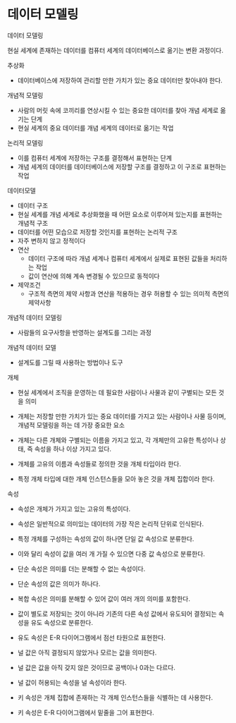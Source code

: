 # 데이터 모델링



데이터 모델링

현실 세계에 존재하는 데이터를 컴퓨터 세계의 데이터베이스로 옮기는 변환 과정이다. 



추상화

- 데이터베이스에 저장하여 관리할 만한 가치가 있는 중요 데이터만 찾아내야 한다.



개념적 모델링

- 사람의 머릿 속에 코끼리를 연상시킬 수 있는 중요한 데이터를 찾아 개념 세계로 옮기는 단계
- 현실 세계의 중요 데이터를 개념 세계의 데이터로 옮기는 작업

논리적 모델링

- 이를 컴퓨터 세계에 저장하는 구조를 결정해서 표현하는 단계
- 개념 세계의 데이터를 데이터베이스에 저장할 구조를 결정하고 이 구조로 표현하는 작업



데이터모델

-  데이터 구조
  - 현실 세계를 개념 세계로 추상화했을 때 어떤 요소로 이루어져 있는지를 표현하는 개념적 구조
  - 데이터를 어떤 모습으로 저장할 것인지를 표현하는 논리적 구조 
  - 자주 변하지 않고 정적이다
- 연산
  - 데이터 구조에 따라 개념 세계나 컴퓨터 세계에서 실제로 표현된 값들을 처리하는 작업
  - 값이 연산에 의해 계속 변경될 수 있으므로 동적이다
- 제약조건
  - 구조적 측면의 제약 사항과 연산을 적용하는 경우 허용할 수 있는 의미적 측면의 제약사항



개념적 데이터 모델링

- 사람들의 요구사항을 반영하는 설계도를 그리는 과정 

개념적 데이터 모델

- 설계도를 그릴 때 사용하는 방법이나 도구



개체

- 현실 세계에서 조직을 운영하는 데 필요한 사람이나 사물과 같이 구별되는 모든 것을 의미

- 개체는 저장할 만한 가치가 있는 중요 데이터를 가지고 있는 사람이나 사물 등이며, 개념적 모델링을 하는 데 가장 중요한 요소

- 개체는 다른 개체와 구별되는 이름을 가지고 있고, 각 개체만의 고유한 특성이나 상태, 즉 속성을 하나 이상 가지고 있다.
- 개체를 고유의 이름과 속성들로 정의한 것을 개체 타입이라 한다.

- 특정 개체 타입에 대한 개체 인스턴스들을 모아 놓은 것을 개체 집합이라 한다.



속성

- 속성은 개체가 가지고 있는 고유의 특성이다.
- 속성은 일반적으로 의미있는 데이터의 가장 작은 논리적 단위로 인식된다.

- 특정 개체를 구성하는 속성의 값이 하나면 단일 값 속성으로 분류한다.
- 이와 달리 속성이 값을 여러 개 가질 수 있으면 다중 값 속성으로 분류한다.

- 단순 속성은 의미를 더는 분해할 수 없는 속성이다.
- 단순 속성의 값은 의미가 하나다.
- 복합 속성은 의미를 분해할 수 있어 값이 여러 개의 의미를 포함한다.
- 값이 별도로 저장되는 것이 아니라 기존의 다른 속성 값에서 유도되어 결정되는 속성을 유도 속성으로 분류한다.
- 유도 속성은 E-R 다이어그램에서 점선 타원으로 표현한다.

- 널 값은 아직 결정되지 않았거나 모르는 값을 의미한다.
- 널 값은 값을 아직 갖지 않은 것이므로 공백이나 0과는 다르다.
- 널 값이 허용되는 속성을 널 속성이라 한다.
- 키 속성은 개체 집합에 존재하는 각 개체 인스턴스들을 식별하는 데 사용한다.
- 키 속성은 E-R 다이어그램에서 밑줄을 그어 표현한다.



